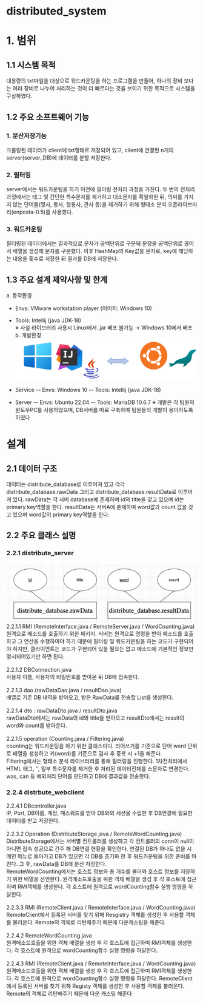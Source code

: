 # distributed_system

# 1. 범위
## 1.1 시스템 목적
대용량의 txt파일을 대상으로 워드카운팅을 하는 프로그램을 만들어, 하나의 장비 보다는 여러 장비로 나누어 처리하는 것이 더 빠르다는 것을 보이기 위한 목적으로 시스템을 구상하였다.

## 1.2 주요 소프트웨어 기능
### 1. 분산저장기능
크롤링된 데이터가 client에 txt형태로 저장되어 있고, client에 연결된 n개의 server(server_DB)에 데이터를 분할 저장한다.
### 2. 필터링 
server에서는 워드카운팅을 하기 이전에 필터링 전처리 과정을 거친다. 두 번의 전처리 과정에서는 태그 및 간단한 특수문자를 제거하고 대소문자를 획일화한 뒤, 의미를 가지지 않는 단어들(명사, 동사, 형용사, 관사 등)을 제거하기 위해 형태소 분석 오픈라이브러리(enposta-0.5)를 사용했다.

### 3. 워드카운팅
필터링된 데이터에서는 결과적으로 문자가 공백단위로 구분돼 문장을 공백단위로 끊어서 배열을 생성해 문자를 구분했다. 이후 HashMap의 Key값을 문자로, key에 해당하는 내용을 횟수로 저장한 뒤 결과를 DB에 저장한다.

## 1.3 주요 설계 제약사항 및 한계
a. 동작환경
- Envs: VMware workstation player (이미지: Windows 10)<br/>
- Tools: Intellij (java JDK-18)<br/>
※ 사설 라이브러리 사용시 Linux에서 .jar 배포 불가능 → Windows 10에서 배포<br/>
b. 개발환경<br/>
<Service> <DataBase Server>
![Captum](./img/dis1.png)

- Service
-- Envs: Windows 10
-- Tools: Intellij (java JDK-18)
- Server
-- Envs: Ubuntu 22.04
-- Tools: MariaDB 10.6.7
※ 개발은 각 팀원의 윈도우PC를 사용하였으며, DB서버를 따로 구축하여 팀원들의 개발이 용이하도록 하였다

# 설계
## 2.1 데이터 구조
데이터는 distribute_database로 이루어져 있고 각각 distribute_database.rawData 그리고 distribute_database.resultData로 이루어져 있다. rawData는 각 서버 database에 존재하며 id와 title을 갖고 있으며 id는 primary key역할을 한다.
resultData는 서버A에 존재하며 word값과 count 값을 갖고 있으며 word값이 primary key역할을 한다.

## 2.2 주요 클래스 설명
### 2.2.1 distribute_server 
![Captum](./img/dis2.png)
2.2.1.1 RMI (RemoteInterface.java / RemoteServer.java / WordCounting.java) <br/>
원격으로 메소드를 호출하기 위한 패키지. 서버는 원격으로 명령을 받아 메소드를 호출하고 그 연산을 수행하여야 하기 때문에 필터링 및 워드카운팅을 하는 코드가 구현되어야 하지만, 클라이언트는 코드가 구현되어 있을 필요는 없고 메소드에 기본적인 정보만 명시되어있기만 하면 된다.
<br/><br/>
2.2.1.2 DBConnection.java <br/>
사용자 이름, 사용자의 비밀번호를 받아온 뒤 DB에 접속한다.<br/>
<br/>
2.2.1.3 dao (rawDataDao.java / resultDao.java)<br/>
배열로 기존 DB 내역을 받아오고, 받은 RawData를 전송할 List를 생성한다. <br/>
<br/>
2.2.1.4 dto : rawDataDto.java / resultDto.java<br/>
rawDataDto에서는 rawData의 id와 title을 받아오고 resultDto에서는 result의 word와 count를 받아온다.<br/>
<br/>
2.2.1.5 operation (Counting.java / Filtering.java)<br/>
counting는 워드카운팅을 하기 위한 클래스이다. 띄어쓰기를 기준으로 단어 word 단위로 배열을 생성하고 키(word)를 기준으로 검사 후 중복 시 +1을 해준다. <br/>
Filtering에서는 형태소 분석 라이브러리를 통해 필터링을 진행한다. 1차전처리에서 HTML 태그, ‘<content>’, 일부 특수문자를 제거한 후 처리된 데이터전체를 소문자로 변경한다. was, can 등 예외처리 단어를 판단하고 DB에 결과값을 전송한다.
 
### 2.2.4 distrbute_webclient 
2.2.4.1 DBcontroller.java <br/>
IP, Port, DB이름, 계정, 패스워드를 받아 DB와의 세션을 수립한 후 DB연결에 필요한 데이터를 받고 저장한다.<br/>
<br/>
2.2.3.2 Operation (DistributeStorage.java / RemoteWordCounting.java)<br/>
DistributeStorage에서는 서버별 컨트롤러를 생성하고 각 컨트롤러의 conn이 null이 아니면 접속 성공으로 간주 해 DB연결 현황을 확인한다. 연결된 DB가 하나도 없을 시 메인 메뉴로 돌아가고 DB가 있으면 각 DB를 초기화 한 후 워드카운팅을 위한 준비를 마친다. 그 후, rawData를 DB에 분산 저장한다.<br/>
RemoteWordCounting에서는 호스트 정보와 총 개수를 불러와 호스트 정보를 저장하기 위한 배열을 선언한다. 원격메소드호출을 위한 객체 배열을 생성 후 각 호스트에 접근하며 RMI객체를 생성한다. 각 호스트에 원격으로 wordCounting함수 실행 명령을 하달한다.<br/>
<br/>
2.2.3.3 RMI (RemoteClient.java / RemoteInterface.java / WordCounting.java)<br/>
RemoteClient에서 등록된 서버를 찾기 위해 Resgistry 객체를 생성한 후 사용할 객체를 불러온다. Remote의 객체로 리턴해주기 때문에 다운캐스팅을 해준다. <br/>
<br/>
2.2.4.2 RemoteWordCounting.java <br/>
원격메소드호출을 위한 객체 배열을 생성 후 각 호스트에 접근하며 RMI객체를 생성한다. 각 호스트에 원격으로 wordCounting함수 실행 명령을 하달한다.<br/>
<br/>
2.2.4.3 RMI (RemoteClient.java / RemoteInterface.java / WordCounting.java)<br/>
원격메소드호출을 위한 객체 배열을 생성 후 각 호스트에 접근하며 RMI객체를 생성한다. 각 호스트에 원격으로 wordCounting함수 실행 명령을 하달한다. RemoteClient에서 등록된 서버를 찾기 위해 Registy 객체를 생성한 후 사용할 객체를 불러온다. Remote의 객체로 리턴해주기 때문에 다운 캐스팅 해준다
